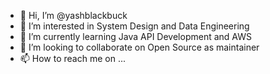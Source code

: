 - 👋 Hi, I’m @yashblackbuck
- 👀 I’m interested in System Design and Data Engineering
- 🌱 I’m currently learning Java API Development and AWS
- 💞️ I’m looking to collaborate on Open Source as maintainer
- 📫 How to reach me on ...

<!---
yashblackbuck/yashblackbuck is a ✨ special ✨ repository because its `README.md` (this file) appears on your GitHub profile.
You can click the Preview link to take a look at your changes.
--->

